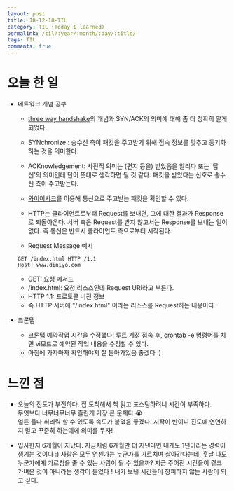 ```yaml
---
layout: post
title: 18-12-18-TIL
category: TIL (Today I learned)
permalink: /til/:year/:month/:day/:title/
tags: TIL
comments: true
---
```


# 오늘 한 일

- 네트워크 개념 공부
  - [three way handshake](https://www.inetdaemon.com/tutorials/internet/tcp/3-way_handshake.shtml)의 
  개념과 SYN/ACK의 의미에 대해 좀 더 정확히 알게 되었다.  
  - SYNchronize : 송수신 측이 패킷을 주고받기 위해 접속 정보를 맞추고 동기화하는 것을 의미한다.
  - ACKnowledgement: 사전적 의미는 (편지 등을) 받았음을 알리다 또는 '답신'의 의미인데 단어 뜻대로 생각하면 될 것 같다. 
  패킷을 받았다는 신호로 송수신 측이 주고받는다.
  - [와이어샤크](https://jeong-pro.tistory.com/155)를 이용해 통신으로 주고받는 패킷을 확인할 수 있다.
  - HTTP는 클라이언트로부터 Request를 보내면, 그에 대한 결과가 Response로 되돌아온다. 
  서버 측은 Request를 받지 않고서는 Response를 보내는 일이 없다. 즉 통신은 반드시 클라이언트 측으로부터 시작된다.
  
  - Request Message 예시 
  ```
  GET /index.html HTTP /1.1
  Host: www.diniyo.com
  ``` 
  - GET: 요청 메서드  
  - /index.html: 요청 리소스인데 Request URI라고 부른다.  
  - HTTP 1.1: 프로토콜 버전 정보  
  - 즉 HTTP 서버에 "/index.html" 이라는 리소스를 Request하는 내용이다.
  
  
- 크론탭 
  - 크론탭 예약작업 시간을 수정했다! 루트 계정 접속 후, crontab -e 명령어를 치면 vi모드로 예약된 작업 내용을 수정할 수 있다.
  - 아침에 가자마자 확인해야지 잘 돌아가있음 좋겠다 :)


# 느낀 점
- 오늘의 진도가 부진하다. 집 도착해서 책 읽고 포스팅하려니 시간이 부족하다.   
  무엇보다 너무너무너무 졸린게 가장 큰 문제다 :sob:  
  얼른 둘다 휘리릭 할 수 있도록 속도가 붙었음 좋겠다. 시작이 반이니 진도에 연연하지 말고 꾸준히 하는데에 의미를 두자!

- 입사한지 6개월이 지났다. 지금처럼 6개월만 더 지낸다면 내게도 1년이라는 경력이 생기는 것이다 :) 
사람은 모두 언젠가는 누군가를 가르치며 살아간다는데, 훗날 나도 누군가에게 가르침을 줄 수 있는 사람이 될 수 있을까?
지금 주어진 시간들이 결코 가벼운 것이 아니라는 생각이 들었다 ! 내가 보낸 시간들이 창피하지 않는 사람이 되고 싶다.
